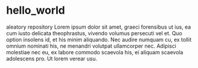 # hello_world
aleatory repository 
Lorem ipsum dolor sit amet, graeci forensibus ut ius, ea cum iusto delicata theophrastus, vivendo volumus persecuti vel et. Quo option insolens id, et his minim aliquando. Nec audire numquam cu, ex tollit omnium nominati his, ne menandri volutpat ullamcorper nec. Adipisci molestiae nec eu, ex labore commodo scaevola his, ei aliquam scaevola adolescens pro. Ut lorem verear usu.
